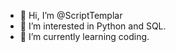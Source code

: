 - 👋 Hi, I’m @ScriptTemplar
- 👀 I’m interested in Python and SQL.
- 🌱 I’m currently learning coding.
